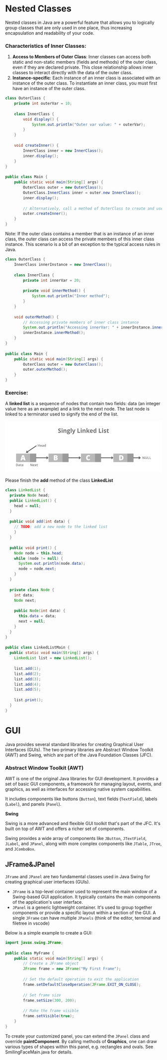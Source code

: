 # Nested Classes

Nested classes in Java are a powerful feature that allows you to logically group classes that are only used in one place, thus increasing encapsulation and readability of your code.

### Characteristics of Inner Classes:

1.  **Access to Members of Outer Class**: Inner classes can access both static and non-static members (fields and methods) of the outer class, even if they are declared private. This close relationship allows inner classes to interact directly with the data of the outer class.
2.  **Instance-specific**: Each instance of an inner class is associated with an instance of the outer class. To instantiate an inner class, you must first have an instance of the outer class.

```java
class OuterClass {
    private int outerVar = 10;

    class InnerClass {
        void display() {
            System.out.println("Outer var value: " + outerVar);
        }
    }

    void createInner() {
        InnerClass inner = new InnerClass();
        inner.display();
    }
}

public class Main {
    public static void main(String[] args) {
        OuterClass outer = new OuterClass();
        OuterClass.InnerClass inner = outer.new InnerClass();
        inner.display();

        // Alternatively, call a method of OuterClass to create and use the inner class
        outer.createInner();
    }
}
```

Note: If the outer class contains a member that is an instance of an inner class, the outer class can access the private members of this inner class instance. This scenario is a bit of an exception to the typical access rules in Java.

```java
class OuterClass {
    InnerClass innerInstance = new InnerClass();

    class InnerClass {
        private int innerVar = 20;

        private void innerMethod() {
            System.out.println("Inner method");
        }
    }

    void outerMethod() {
        // Accessing private members of inner class instance
        System.out.println("Accessing innerVar: " + innerInstance.innerVar);
        innerInstance.innerMethod();
    }
}

public class Main {
    public static void main(String[] args) {
        OuterClass outer = new OuterClass();
        outer.outerMethod();
    }
}
```

### Exercise:

A **linked list** is a sequence of nodes that contain two fields: data (an integer value here as an example) and a link to the next node. The last node is linked to a terminator used to signify the end of the list.

![4566d669ac79800f6ac4311160811e09.png](./_resources/4566d669ac79800f6ac4311160811e09.png)

Please finish the **add** method of the class **LinkedList**

```java
class LinkedList {
  private Node head;
  public LinkedList() {
    head = null;
  }

  public void add(int data) {
    // TODO: add a new node to the linked list
    }
  }

  public void print() {
    Node node = this.head;
    while (node != null) {
      System.out.println(node.data);
      node = node.next;
    }
  }

  private class Node {
    int data;
    Node next;

    public Node(int data) {
      this.data = data;
      next = null;
    }
  }
}

public class LinkedListMain {
  public static void main(String[] args) {
    LinkedList list = new LinkedList();

    list.add(1);
    list.add(2);
    list.add(3);
    list.add(4);
    list.add(5);

    list.print();
  }
}
```

# GUI

Java provides several standard libraries for creating Graphical User Interfaces (GUIs). The two primary libraries are Abstract Window Toolkit (AWT) and Swing, which are part of the Java Foundation Classes (JFC).

### Abstract Window Toolkit (AWT)

AWT is one of the original Java libraries for GUI development. It provides a set of basic GUI components, a framework for managing layout, events, and graphics, as well as interfaces for accessing native system capabilities.

It includes components like buttons (`Button`), text fields (`TextField`), labels (`Label`), and panels (`Panel`).

**Swing**

Swing is a more advanced and flexible GUI toolkit that's part of the JFC. It's built on top of AWT and offers a richer set of components.

Swing provides a wide array of components like `JButton`, `JTextField`, `JLabel`, and `JPanel`, along with more complex components like `JTable`, `JTree`, and `JComboBox`.

## JFrame&JPanel

`JFrame` and `JPanel` are two fundamental classes used in Java Swing for creating graphical user interfaces (GUIs).

- `JFrame` is a top-level container used to represent the main window of a Swing-based GUI application. It typically contains the main components of the application's user interface.
- `JPanel` is a generic lightweight container. It's used to group together components or provide a specific layout within a section of the GUI. A single `JFrame` can have multiple `JPanels` (think of the editor, terminal and filetree in vscode)

Below is a simple example to create a GUI:

```java
import javax.swing.JFrame;

public class MyFrame {
    public static void main(String[] args) {
        // Create a JFrame object
        JFrame frame = new JFrame("My First Frame");

        // Set the default operation to exit the application
        frame.setDefaultCloseOperation(JFrame.EXIT_ON_CLOSE);

        // Set frame size
        frame.setSize(300, 200);

        // Make the frame visible
        frame.setVisible(true);
    }
}
```

To create your customized panel, you can extend the `JPanel` class and override **paintComponent**. By calling methods of **Graphics**, one can draw various types of shapes within this panel, e.g. rectangles and ovals. See SmilingFaceMain.java for details.